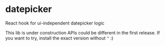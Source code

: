 # datepicker
React hook for ui-independent datepicker logic

This lib is under construction APIs could be different in the first release.
If you want to try, install the exact version without `^` :)

